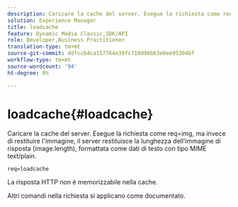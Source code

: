 ```yaml
---
description: Caricare la cache del server. Esegue la richiesta come req=img, ma invece di restituire l'immagine, il server restituisce la lunghezza dell'immagine di risposta (image.length), formattata come dati di testo con tipo MIME text/plain.
solution: Experience Manager
title: loadcache
feature: Dynamic Media Classic,SDK/API
role: Developer,Business Practitioner
translation-type: tm+mt
source-git-commit: ddfccb4ca157764e39fc719d96b63e6ee95304bf
workflow-type: tm+mt
source-wordcount: '94'
ht-degree: 0%

---
```



# loadcache{#loadcache}

Caricare la cache del server. Esegue la richiesta come req=img, ma invece di restituire l&#39;immagine, il server restituisce la lunghezza dell&#39;immagine di risposta (image.length), formattata come dati di testo con tipo MIME text/plain.

`req=loadcache`

La risposta HTTP non è memorizzabile nella cache.

Altri comandi nella richiesta si applicano come documentato.
